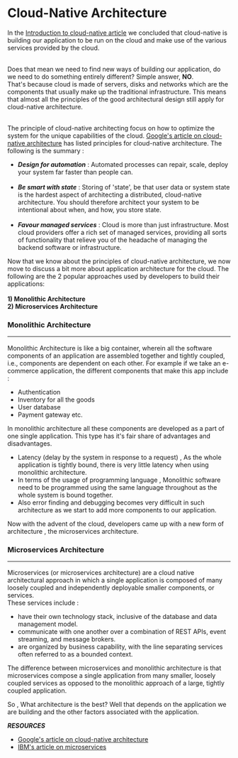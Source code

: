 # Cloud-Native Architecture

In the [Introduction to cloud-native article](https://github.com/dokc/how-to-dok/blob/main/resources/Introduction-to-Cloud-Native.md) we concluded that cloud-native is building our application to be run on the cloud and make use of the various services provided by the cloud.</br></br>

Does that mean we need to find new ways of building our application, do we need to do something entirely different? Simple answer, **NO**. <br/> That's because cloud is made of servers, disks and networks which are the components that usually make up the traditional infrastructure.
This means that almost all the principles of the good architectural design still apply for cloud-native architecture. </br></br>

The principle of cloud-native architecting focus on how to optimize the system for the unique capabilities of the cloud.
[Google's article on cloud-native architecture](https://cloud.google.com/blog/products/application-development/5-principles-for-cloud-native-architecture-what-it-is-and-how-to-master-it) has listed principles for cloud-native architecture.
The following is the summary :

- **_Design for automation_** : Automated processes can repair, scale, deploy your system far faster than people can. <br/><br/>
- **_Be smart with state_** : Storing of 'state', be that user data or system state is the hardest aspect of architecting a distributed, cloud-native architecture. You should therefore architect your system to be intentional about when, and how, you store state.</br></br>
- **_Favour managed services_** : Cloud is more than just infrastructure. Most cloud providers offer a rich set of managed services, providing all sorts of functionality that relieve you of the headache of managing the backend software or infrastructure.

Now that we know about the principles of cloud-native architecture, we now move to discuss a bit more about application architecture for the cloud.
The following are the 2 popular approaches used by developers to build their applications: <br/><br/>
**1) Monolithic Architecture**</br>
**2) Microservices Architecture**

### **Monolithic Architecture** <hr/>

Monolithic Architecture is like a big container, wherein all the software components of an application are assembled together and tightly coupled, i.e., components are dependent on each other.
For example if we take an e-commerce application, the different components that make this app include :

- Authentication
- Inventory for all the goods
- User database
- Payment gateway etc.

In monolithic architecture all these components are developed as a part of one single application. This type has it's fair share of advantages and disadvantages.

- Latency (delay by the system in response to a request) , As the whole application is tightly bound, there is very little latency when using monolithic architecture.
- In terms of the usage of programming language , Monolithic software need to be programmed using the same language throughout as the whole system is bound together.
- Also error finding and debugging becomes very difficult in such architecture as we start to add more components to our application.

Now with the advent of the cloud, developers came up with a new form of architecture , the microservices architecture.

### **Microservices Architecture** <hr/>

Microservices (or microservices architecture) are a cloud native architectural approach in which a single application is composed of many loosely coupled and independently deployable smaller components, or services.</br>
These services include :

- have their own technology stack, inclusive of the database and data management model.
- communicate with one another over a combination of REST APIs, event streaming, and message brokers.
- are organized by business capability, with the line separating services often referred to as a bounded context.

The difference between microservices and monolithic architecture is that microservices compose a single application from many smaller, loosely coupled services as opposed to the monolithic approach of a large, tightly coupled application.

So , What architecture is the best? Well that depends on the application we are building and the other factors associated with the application.

**_RESOURCES_**

- [Google's article on cloud-native architecture](https://cloud.google.com/blog/products/application-development/5-principles-for-cloud-native-architecture-what-it-is-and-how-to-master-it)
- [IBM's article on microservices](https://www.ibm.com/in-en/cloud/learn/microservices)
